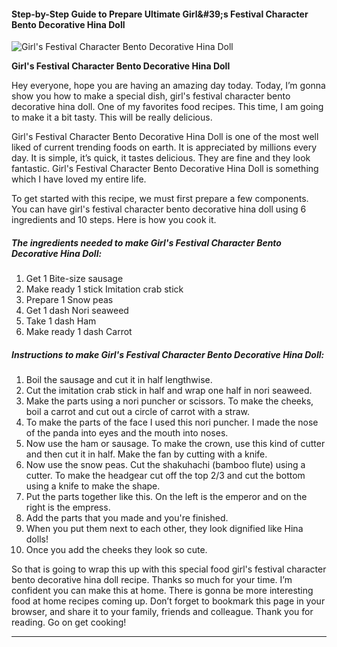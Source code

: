             

#### Step-by-Step Guide to Prepare Ultimate Girl&amp;#39;s Festival Character Bento Decorative Hina Doll

![Girl's Festival Character Bento Decorative Hina Doll](https://img-global.cpcdn.com/recipes/4554431598166016/751x532cq70/girls-festival-character-bento-decorative-hina-doll-recipe-main-photo.jpg)

**Girl's Festival Character Bento Decorative Hina Doll**

Hey everyone, hope you are having an amazing day today. Today, I’m gonna show you how to make a special dish, girl's festival character bento decorative hina doll. One of my favorites food recipes. This time, I am going to make it a bit tasty. This will be really delicious.

Girl's Festival Character Bento Decorative Hina Doll is one of the most well liked of current trending foods on earth. It is appreciated by millions every day. It is simple, it’s quick, it tastes delicious. They are fine and they look fantastic. Girl's Festival Character Bento Decorative Hina Doll is something which I have loved my entire life.

To get started with this recipe, we must first prepare a few components. You can have girl's festival character bento decorative hina doll using 6 ingredients and 10 steps. Here is how you cook it.

##### The ingredients needed to make Girl's Festival Character Bento Decorative Hina Doll:

1.  Get 1 Bite-size sausage
2.  Make ready 1 stick Imitation crab stick
3.  Prepare 1 Snow peas
4.  Get 1 dash Nori seaweed
5.  Take 1 dash Ham
6.  Make ready 1 dash Carrot

##### Instructions to make Girl's Festival Character Bento Decorative Hina Doll:

1.  Boil the sausage and cut it in half lengthwise.
2.  Cut the imitation crab stick in half and wrap one half in nori seaweed.
3.  Make the parts using a nori puncher or scissors. To make the cheeks, boil a carrot and cut out a circle of carrot with a straw.
4.  To make the parts of the face I used this nori puncher. I made the nose of the panda into eyes and the mouth into noses.
5.  Now use the ham or sausage. To make the crown, use this kind of cutter and then cut it in half. Make the fan by cutting with a knife.
6.  Now use the snow peas. Cut the shakuhachi (bamboo flute) using a cutter. To make the headgear cut off the top 2/3 and cut the bottom using a knife to make the shape.
7.  Put the parts together like this. On the left is the emperor and on the right is the empress.
8.  Add the parts that you made and you're finished.
9.  When you put them next to each other, they look dignified like Hina dolls!
10.  Once you add the cheeks they look so cute.

So that is going to wrap this up with this special food girl's festival character bento decorative hina doll recipe. Thanks so much for your time. I’m confident you can make this at home. There is gonna be more interesting food at home recipes coming up. Don’t forget to bookmark this page in your browser, and share it to your family, friends and colleague. Thank you for reading. Go on get cooking!

* * *